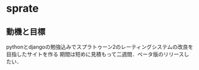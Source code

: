 # sprate

## 動機と目標
pythonとdjangoの勉強込みでスプラトゥーン2のレーティングシステムの改良を目指したサイトを作る
期間は短めに見積もって二週間．ベータ版のリリースしたい．